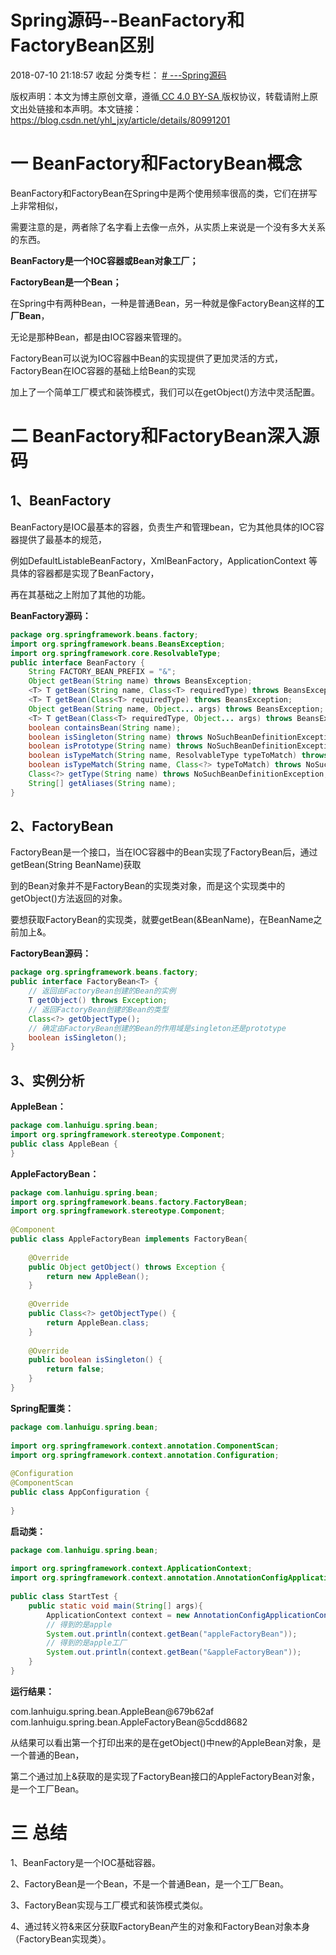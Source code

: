 # Spring源码--BeanFactory和FactoryBean区别

2018-07-10 21:18:57  收起
 分类专栏： [# ---Spring源码](https://blog.csdn.net/yhl_jxy/category_7793958.html) 

版权声明：本文为博主原创文章，遵循[ CC 4.0 BY-SA ](http://creativecommons.org/licenses/by-sa/4.0/)版权协议，转载请附上原文出处链接和本声明。本文链接：https://blog.csdn.net/yhl_jxy/article/details/80991201

# **一 BeanFactory和FactoryBean概念**

  BeanFactory和FactoryBean在Spring中是两个使用频率很高的类，它们在拼写上非常相似，

需要注意的是，两者除了名字看上去像一点外，从实质上来说是一个没有多大关系的东西。

**BeanFactory是一个IOC容器或Bean对象工厂；**

**FactoryBean是一个Bean；**

在Spring中有两种Bean，一种是普通Bean，另一种就是像FactoryBean这样的**工厂Bean**，

无论是那种Bean，都是由IOC容器来管理的。

FactoryBean可以说为IOC容器中Bean的实现提供了更加灵活的方式，FactoryBean在IOC容器的基础上给Bean的实现

加上了一个简单工厂模式和装饰模式，我们可以在getObject()方法中灵活配置。

# 二 BeanFactory和FactoryBean深入源码

## **1、BeanFactory**

  BeanFactory是IOC最基本的容器，负责生产和管理bean，它为其他具体的IOC容器提供了最基本的规范，

例如DefaultListableBeanFactory，XmlBeanFactory，ApplicationContext 等具体的容器都是实现了BeanFactory，

再在其基础之上附加了其他的功能。

**BeanFactory源码：**

```java
package org.springframework.beans.factory;
import org.springframework.beans.BeansException;
import org.springframework.core.ResolvableType;
public interface BeanFactory {
	String FACTORY_BEAN_PREFIX = "&";
	Object getBean(String name) throws BeansException;
	<T> T getBean(String name, Class<T> requiredType) throws BeansException;
	<T> T getBean(Class<T> requiredType) throws BeansException;
	Object getBean(String name, Object... args) throws BeansException;
	<T> T getBean(Class<T> requiredType, Object... args) throws BeansException;
	boolean containsBean(String name);
	boolean isSingleton(String name) throws NoSuchBeanDefinitionException;
	boolean isPrototype(String name) throws NoSuchBeanDefinitionException;
	boolean isTypeMatch(String name, ResolvableType typeToMatch) throws NoSuchBeanDefinitionException;
	boolean isTypeMatch(String name, Class<?> typeToMatch) throws NoSuchBeanDefinitionException;
	Class<?> getType(String name) throws NoSuchBeanDefinitionException;
	String[] getAliases(String name);
}
```

## **2、FactoryBean**

  FactoryBean是一个接口，当在IOC容器中的Bean实现了FactoryBean后，通过getBean(String BeanName)获取

到的Bean对象并不是FactoryBean的实现类对象，而是这个实现类中的getObject()方法返回的对象。

要想获取FactoryBean的实现类，就要getBean(&BeanName)，在BeanName之前加上&。

**FactoryBean源码：**

```java
package org.springframework.beans.factory;
public interface FactoryBean<T> {
	// 返回由FactoryBean创建的Bean的实例
	T getObject() throws Exception;
	// 返回FactoryBean创建的Bean的类型
	Class<?> getObjectType();
	// 确定由FactoryBean创建的Bean的作用域是singleton还是prototype
	boolean isSingleton();
}
```

## **3、实例分析**

**AppleBean：**

```java
package com.lanhuigu.spring.bean;
import org.springframework.stereotype.Component;
public class AppleBean {
}
```

**AppleFactoryBean：**

```java
package com.lanhuigu.spring.bean;
import org.springframework.beans.factory.FactoryBean;
import org.springframework.stereotype.Component;
 
@Component
public class AppleFactoryBean implements FactoryBean{
 
    @Override
    public Object getObject() throws Exception {
        return new AppleBean();
    }
 
    @Override
    public Class<?> getObjectType() {
        return AppleBean.class;
    }
 
    @Override
    public boolean isSingleton() {
        return false;
    }
}
```

**Spring配置类：**

```java
package com.lanhuigu.spring.bean;
 
import org.springframework.context.annotation.ComponentScan;
import org.springframework.context.annotation.Configuration;
 
@Configuration
@ComponentScan
public class AppConfiguration {
 
}
```

**启动类：**

```java
package com.lanhuigu.spring.bean;
 
import org.springframework.context.ApplicationContext;
import org.springframework.context.annotation.AnnotationConfigApplicationContext;
 
public class StartTest {
    public static void main(String[] args){
        ApplicationContext context = new AnnotationConfigApplicationContext(AppConfiguration.class);
        // 得到的是apple
        System.out.println(context.getBean("appleFactoryBean"));
        // 得到的是apple工厂
        System.out.println(context.getBean("&appleFactoryBean"));
    }
}
```

**运行结果：**

com.lanhuigu.spring.bean.AppleBean@679b62af
com.lanhuigu.spring.bean.AppleFactoryBean@5cdd8682

从结果可以看出第一个打印出来的是在getObject()中new的AppleBean对象，是一个普通的Bean，

第二个通过加上&获取的是实现了FactoryBean接口的AppleFactoryBean对象，是一个工厂Bean。

# **三 总结**

1、BeanFactory是一个IOC基础容器。

2、FactoryBean是一个Bean，不是一个普通Bean，是一个工厂Bean。

3、FactoryBean实现与工厂模式和装饰模式类似。

4、通过转义符&来区分获取FactoryBean产生的对象和FactoryBean对象本身（FactoryBean实现类）。